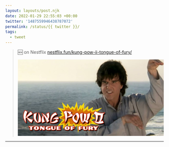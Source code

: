 ```yaml
---
layout: layouts/post.njk
date: 2022-01-29 22:55:03 +00:00
twitter: '1487559946438787072'
permalink: /status/{{ twitter }}/
tags: 
  - tweet
---
```


> 🆕 on Nestflix [nestflix.fun/kung-pow-ii-tongue-of-fury/](https://nestflix.fun/kung-pow-ii-tongue-of-fury/)
> 
> [![King Pow II Tongue of Fury](/img/kung-pow-ii-tongue-of-fury-thumb-1200w.jpg)](https://nestflix.fun/kung-pow-ii-tongue-of-fury/)

---
